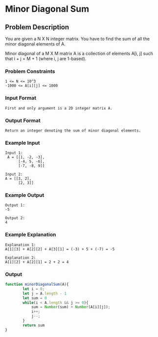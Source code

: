 # Minor Diagonal Sum

## Problem Description
You are given a N X N integer matrix. You have to find the sum of all the minor diagonal elements of A.

Minor diagonal of a M X M matrix A is a collection of elements A[i, j] such that i + j = M + 1 (where i, j are 1-based).

### Problem Constraints
````
1 <= N <= 10^3
-1000 <= A[i][j] <= 1000
````

### Input Format
````
First and only argument is a 2D integer matrix A.
````

### Output Format
````
Return an integer denoting the sum of minor diagonal elements.
````

### Example Input
````
Input 1:
 A = [[1, -2, -3],
      [-4, 5, -6],
      [-7, -8, 9]]

Input 2:
A = [[3, 2],
      [2, 3]]
````

### Example Output
````
Output 1:
-5

Output 2:
4
````

### Example Explanation
````
Explanation 1:
A[1][3] + A[2][2] + A[3][1] = (-3) + 5 + (-7) = -5

Explanation 2:
A[1][2] + A[2][1] = 2 + 2 = 4
````

### Output

``` javascript showLineNumbers copy filename="JavaScript"
function minorDiagonalSum(A){
        let i = 0;
        let j = A.length - 1
        let sum = 0
        while(i < A.length && j >= 0){
            sum = Number(sum) + Number(A[i][j]);
            i++;
            j--;
        }
        return sum
}
```